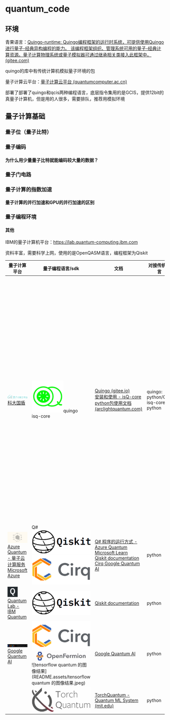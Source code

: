 # quantum_code

## 环境

青果语言：[Quingo-runtime: Quingo编程框架的运行时系统，可提供使用Quingo进行量子-经典异构编程的能力。 该编程框架组织、管理系统可用的量子-经典计算资源。量子计算物理系统或量子模拟器可通过继承相关类接入此框架中。 (gitee.com)](https://gitee.com/quingo/quingo-runtime)

quingo的库中有传统计算机模拟量子环境的包

量子计算云平台：[量子计算云平台 (quantumcomputer.ac.cn)](https://quantumcomputer.ac.cn/index.html)

部署了部署了quingo和qcis两种编程语言，底层指令集用的是GCIS，提供12bit的真量子计算机，但是用的人很多，需要排队，推荐用模拟环境

## 量子计算基础

### 量子位（量子比特）




### 量子编码


#### 为什么用少量量子比特就能编码较大量的数据？

### 量子门电路

### 量子计算的指数加速

#### 量子计算的并行加速和GPU的并行加速的区别

### 量子编程环境



#### 其他

IBM的量子计算机平台：https://lab.quantum-computing.ibm.com

资料丰富，需要科学上网，使用的是OpenQASM语言，编程框架为Qiskit



| 量子计算平台                                                 | 量子编程语言/sdk                                             | 文档                                                         | 对接传统语言                             | 备注                                                         |
| ------------------------------------------------------------ | ------------------------------------------------------------ | ------------------------------------------------------------ | ---------------------------------------- | ------------------------------------------------------------ |
| ![localeI18.QuantumPlatform](README.assets/d2c72bf32e80412eab678d68d2947914.png)[科大国盾](https://quantumcomputer.ac.cn/index.html) | ![9086150 quingo 1641482586](README.assets/9086150_quingo_1641482586.png)quingo<br />isq-core | [Quingo (gitee.io)](https://quingo.gitee.io/docs/)<br />[安装和使用 - isQ-core python包使用文档 (arclightquantum.com)](http://www.arclightquantum.com/isq-core/) | quingo: python/C++<br />isq-core: python | 底层指令集为qcis<br />VSCode中有quingo和isq-core的插件支持<br />注意isq和isq-core不同,只有isq-core对接了qcis指令集<br />quingo同时支持eQASM指令集和QCIS指令集<br />isq-core只支持eQASM<br />该平台目前只开放12比特的量子计算机,支持图形化搭建量子门电路 |
| ![img](README.assets/credits-imageresMode=sharp2&op_usm=1.5,0.png)[Azure Quantum - 量子云计算服务  Microsoft Azure](https://azure.microsoft.com/zh-cn/products/quantum/) | Q#<br />![Plugins and ecosystem — PennyLane](README.assets/qiskit_logo_small.png)<br />![Cirq - Quantum: Machine Learning & Analytics](README.assets/2566b800-6601-11e9-9f2d-36d3354da949.png) | [Q# 程序的运行方式 - Azure Quantum  Microsoft Learn](https://learn.microsoft.com/zh-cn/azure/quantum/user-guide/host-programs?tabs=tabid-python)<br />[Qiskit documentation](https://qiskit.org/documentation/)<br />[Cirq Google Quantum AI](https://quantumai.google/cirq) | python                                   |                                                              |
| ![img](README.assets/thid=ODLS.10140edf-ed22-413a-b206-1a1114760d20&w=32&h=32&o=6&pid=13.png)[Quantum Lab - IBM Quantum](https://quantum-computing.ibm.com/lab) | ![Plugins and ecosystem — PennyLane](README.assets/qiskit_logo_small.png) | [Qiskit documentation](https://qiskit.org/documentation/)    | python                                   | 进入该平台时不科学上网会报错                                 |
| ![uTools_1681638397635](README.assets/uTools_1681638397635.png)[Google Quantum AI](https://quantumai.google/) | ![Cirq - Quantum: Machine Learning & Analytics](README.assets/2566b800-6601-11e9-9f2d-36d3354da949.png)<br />![OpenFermion 的图像结果](README.assets/OIP.qXYY3inJbVrLSabH3sIjIAHaBIw=379&h=58&c=7&r=0&o=5&dpr=1.1&pid=1.jpeg)<br />![tensorflow quantum 的图像结果](README.assets/tensorflow quantum 的图像结果.jpeg) | [Google Quantum AI](https://quantumai.google/)               | python                                   |                                                              |
|                                                              | ![TorchQuantum - Quantum ML System](README.assets/torchquantum_logo-300x124.jpeg) | [TorchQuantum - Quantum ML System (mit.edu)](https://qmlsys.mit.edu/torchquantum/) | python                                   |                                                              |